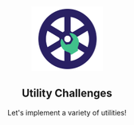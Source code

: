 <p align="center"><img width="143px" height="130px" src="https://raw.githubusercontent.com/tyankatsu0105/utility-challenges/main/logo.png" alt=""></p>

<h2 align="center">Utility Challenges</h2>
<p align="center">
  Let's implement a variety of utilities!
</p>


